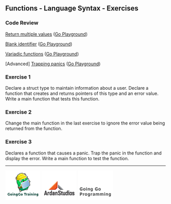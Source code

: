 ## Functions - Language Syntax - Exercises

### Code Review

[Return multiple values](../example1/example1.go) ([Go Playground](http://play.golang.org/p/kTKdUJolAU))

[Blank identifier](../example2/example2.go) ([Go Playground](http://play.golang.org/p/2t1PFm1FGY))

[Variadic functions](../example3/example3.go) ([Go Playground](http://play.golang.org/p/RoP6pNPgKl))

[Advanced] [Trapping panics](../advanced/example1/example1.go) ([Go Playground](http://play.golang.org/p/eg14ClW4_y))

### Exercise 1
Declare a struct type to maintain information about a user. Declare a function that creates and returns pointers of this type and an error value. Write a main function that tests this function.  

### Exercise 2
Change the main function in the last exercise to ignore the error value being returned from the function.

### Exercise 3
Declares a function that causes a panic. Trap the panic in the function and display the error. Write a main function to test the function.

___
[![GoingGo Training](../../../00-slides/images/ggt_logo.png)](http://www.goinggotraining.net)
[![Ardan Studios](../../../00-slides/images/ardan_logo.png)](http://www.ardanstudios.com)
[![GoingGo Blog](../../../00-slides/images/ggb_logo.png)](http://www.goinggo.net)